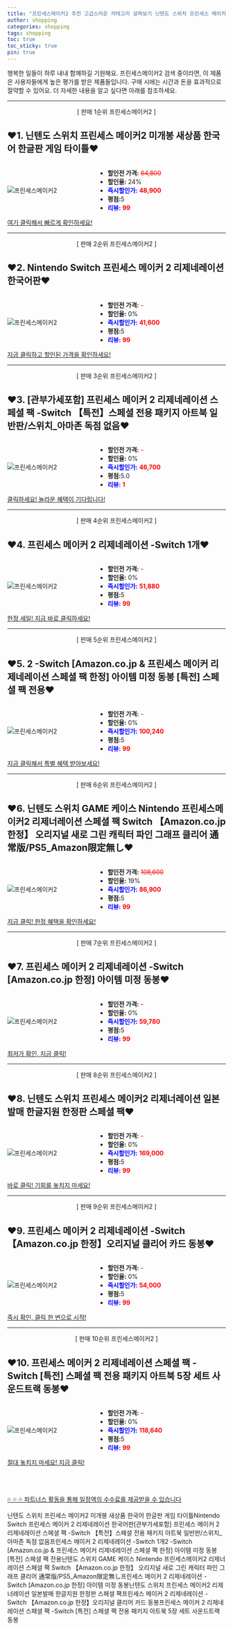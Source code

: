 ```yaml
---
title: "프린세스메이커2 추천 고급스러운 카테고리 살펴보기 닌텐도 스위치 프린세스 메이커2 미개봉"
author: shopping
categories: shopping
tags: shopping
toc: true
toc_sticky: true
pin: true
---
```

행복한 일들이 하루 내내 함께하길 기원해요. 프린세스메이커2 검색 중이라면, 이 제품은 사용자들에게 높은 평가를 받은 제품들입니다. 구매 시에는 시간과 돈을 효과적으로 절약할 수 있어요. 더 자세한 내용을 알고 싶다면 아래를 참조하세요.

---
<p class="toplist" style="margin: 0 auto; display: block; width: fit-content;">[ 판매 1순위 프린세스메이커2 ]</p>

<h2><strong>❤️1. 닌텐도 스위치 프린세스 메이커2 미개봉 새상품 한국어 한글판 게임 타이틀❤️</strong></h2>

<div style="display: flex; align-items: center;">
    <div style="flex: 0.4;">
        <img src="https://thumbnail7.coupangcdn.com/thumbnails/remote/230x230ex/image/vendor_inventory/d271/549f9ef134a3f0a90e54e7622defd5b076859b90696911baecd4045661aa.jpg" alt="프린세스메이커2" style="max-width: 100%;">
    </div>
    <div style="flex: 0.6; margin-left: 10px;">
        <ul>
            <li><strong>할인전 가격:</strong> <del style="color: red;">64,800</del></li>
            <li><strong>할인율:</strong> 24%</li>
            <li><span style='color:blue'><strong>즉시할인가:</strong></span> <span style='color:red'><strong>48,900</strong></span></li>
            <li><strong>평점:</strong>5</li>
            <li><span style='color:blue'><strong>리뷰:</strong></span> <span style='color:red'><strong>99</strong></span></li>
        </ul>
    </div>
</div>
<div class="center">
    <a href="https://selin100587001.github.io?lptag=AF9450613&subid=githubio&pageKey=8235761121&traceid=V0-153&itemId=23705594155&vendorItemId=90730590254" class="myButton">
        여기 클릭해서 빠르게 확인하세요!
    </a>
</div>


---
<p class="toplist" style="margin: 0 auto; display: block; width: fit-content;">[ 판매 2순위 프린세스메이커2 ]</p>

<h2><strong>❤️2. Nintendo Switch 프린세스 메이커 2 리제네레이션 한국어판❤️</strong></h2>

<div style="display: flex; align-items: center;">
    <div style="flex: 0.4;">
        <img src="https://thumbnail10.coupangcdn.com/thumbnails/remote/230x230ex/image/retail/images/2024/07/19/11/7/f196b793-19ad-458b-8832-da77dd432df3.png" alt="프린세스메이커2" style="max-width: 100%;">
    </div>
    <div style="flex: 0.6; margin-left: 10px;">
        <ul>
            <li><strong>할인전 가격:</strong> <del style="color: red;">-</del></li>
            <li><strong>할인율:</strong> 0%</li>
            <li><span style='color:blue'><strong>즉시할인가:</strong></span> <span style='color:red'><strong>41,600</strong></span></li>
            <li><strong>평점:</strong>5</li>
            <li><span style='color:blue'><strong>리뷰:</strong></span> <span style='color:red'><strong>99</strong></span></li>
        </ul>
    </div>
</div>
<div class="center">
    <a href="https://selin100587001.github.io?lptag=AF9450613&subid=githubio&pageKey=8222621140&traceid=V0-153&itemId=23638998547&vendorItemId=90745362466" class="myButton">
        지금 클릭하고 할인된 가격을 확인하세요!
    </a>
</div>


---
<p class="toplist" style="margin: 0 auto; display: block; width: fit-content;">[ 판매 3순위 프린세스메이커2 ]</p>

<h2><strong>❤️3. [관부가세포함] 프린세스 메이커 2 리제네레이션 스페셜 팩 -Switch 【특전】스페셜 전용 패키지 아트북 일반판/스위치_아마존 독점 없음❤️</strong></h2>

<div style="display: flex; align-items: center;">
    <div style="flex: 0.4;">
        <img src="https://thumbnail10.coupangcdn.com/thumbnails/remote/230x230ex/image/vendor_inventory/f1a5/638c5cc2f2586e505fc6ce55ae85664f6d96a0658350d7a9475aad857630.jpg" alt="프린세스메이커2" style="max-width: 100%;">
    </div>
    <div style="flex: 0.6; margin-left: 10px;">
        <ul>
            <li><strong>할인전 가격:</strong> <del style="color: red;">-</del></li>
            <li><strong>할인율:</strong> 0%</li>
            <li><span style='color:blue'><strong>즉시할인가:</strong></span> <span style='color:red'><strong>46,700</strong></span></li>
            <li><strong>평점:</strong>5.0</li>
            <li><span style='color:blue'><strong>리뷰:</strong></span> <span style='color:red'><strong>1</strong></span></li>
        </ul>
    </div>
</div>
<div class="center">
    <a href="https://selin100587001.github.io?lptag=AF9450613&subid=githubio&pageKey=8157064679&traceid=V0-153&itemId=23241204241&vendorItemId=90516935378" class="myButton">
        클릭하세요! 놀라운 혜택이 기다립니다!
    </a>
</div>


---
<p class="toplist" style="margin: 0 auto; display: block; width: fit-content;">[ 판매 4순위 프린세스메이커2 ]</p>

<h2><strong>❤️4. 프린세스 메이커 2 리제네레이션 -Switch 1개❤️</strong></h2>

<div style="display: flex; align-items: center;">
    <div style="flex: 0.4;">
        <img src="https://thumbnail9.coupangcdn.com/thumbnails/remote/230x230ex/image/vendor_inventory/3c2e/1eb08b401648219fc8f44e1f9f8aca8e0f21351889a923cf05232d8e8d41.jpg" alt="프린세스메이커2" style="max-width: 100%;">
    </div>
    <div style="flex: 0.6; margin-left: 10px;">
        <ul>
            <li><strong>할인전 가격:</strong> <del style="color: red;">-</del></li>
            <li><strong>할인율:</strong> 0%</li>
            <li><span style='color:blue'><strong>즉시할인가:</strong></span> <span style='color:red'><strong>51,880</strong></span></li>
            <li><strong>평점:</strong>5</li>
            <li><span style='color:blue'><strong>리뷰:</strong></span> <span style='color:red'><strong>99</strong></span></li>
        </ul>
    </div>
</div>
<div class="center">
    <a href="https://selin100587001.github.io?lptag=AF9450613&subid=githubio&pageKey=7806940660&traceid=V0-153&itemId=21162183327&vendorItemId=90729615494" class="myButton">
        한정 세일! 지금 바로 클릭하세요!
    </a>
</div>


---
<p class="toplist" style="margin: 0 auto; display: block; width: fit-content;">[ 판매 5순위 프린세스메이커2 ]</p>

<h2><strong>❤️5. 2 -Switch [Amazon.co.jp & 프린세스 메이커 리제네레이션 스페셜 팩 한정] 아이템 미정 동봉 [특전] 스페셜 팩 전용❤️</strong></h2>

<div style="display: flex; align-items: center;">
    <div style="flex: 0.4;">
        <img src="https://thumbnail9.coupangcdn.com/thumbnails/remote/230x230ex/image/vendor_inventory/013d/bd25fe4d40232a44e25f93c5bd3363d3eb4b2c17dcc6280b6cb33485992b.jpg" alt="프린세스메이커2" style="max-width: 100%;">
    </div>
    <div style="flex: 0.6; margin-left: 10px;">
        <ul>
            <li><strong>할인전 가격:</strong> <del style="color: red;">-</del></li>
            <li><strong>할인율:</strong> 0%</li>
            <li><span style='color:blue'><strong>즉시할인가:</strong></span> <span style='color:red'><strong>100,240</strong></span></li>
            <li><strong>평점:</strong>5</li>
            <li><span style='color:blue'><strong>리뷰:</strong></span> <span style='color:red'><strong>99</strong></span></li>
        </ul>
    </div>
</div>
<div class="center">
    <a href="https://selin100587001.github.io?lptag=AF9450613&subid=githubio&pageKey=7807059885&traceid=V0-153&itemId=21162691125&vendorItemId=90759351728" class="myButton">
        지금 클릭해서 특별 혜택 받아보세요!
    </a>
</div>


---
<p class="toplist" style="margin: 0 auto; display: block; width: fit-content;">[ 판매 6순위 프린세스메이커2 ]</p>

<h2><strong>❤️6. 닌텐도 스위치 GAME 케이스 Nintendo 프린세스메이커2 리제너레이션 스페셜 팩 Switch 【Amazon.co.jp 한정】 오리지널 새로 그린 캐릭터 파인 그래프 클리어 通常版/PS5_Amazon限定無し❤️</strong></h2>

<div style="display: flex; align-items: center;">
    <div style="flex: 0.4;">
        <img src="https://thumbnail9.coupangcdn.com/thumbnails/remote/230x230ex/image/vendor_inventory/a076/31e12259feb67a79ec0a5f2544e9cb0a2381d8778ae5dda8c4d76263f219.jpg" alt="프린세스메이커2" style="max-width: 100%;">
    </div>
    <div style="flex: 0.6; margin-left: 10px;">
        <ul>
            <li><strong>할인전 가격:</strong> <del style="color: red;">108,600</del></li>
            <li><strong>할인율:</strong> 19%</li>
            <li><span style='color:blue'><strong>즉시할인가:</strong></span> <span style='color:red'><strong>86,900</strong></span></li>
            <li><strong>평점:</strong>5</li>
            <li><span style='color:blue'><strong>리뷰:</strong></span> <span style='color:red'><strong>99</strong></span></li>
        </ul>
    </div>
</div>
<div class="center">
    <a href="https://selin100587001.github.io?lptag=AF9450613&subid=githubio&pageKey=8153773110&traceid=V0-153&itemId=23213855081&vendorItemId=90246362652" class="myButton">
        지금 클릭! 한정 혜택을 확인하세요!
    </a>
</div>


---
<p class="toplist" style="margin: 0 auto; display: block; width: fit-content;">[ 판매 7순위 프린세스메이커2 ]</p>

<h2><strong>❤️7. 프린세스 메이커 2 리제네레이션 -Switch [Amazon.co.jp 한정] 아이템 미정 동봉❤️</strong></h2>

<div style="display: flex; align-items: center;">
    <div style="flex: 0.4;">
        <img src="https://thumbnail9.coupangcdn.com/thumbnails/remote/230x230ex/image/vendor_inventory/acab/0f129ff81bedfa55aaf1a0365b9c055edc6f9749c8d11a62c88771bb2163.jpg" alt="프린세스메이커2" style="max-width: 100%;">
    </div>
    <div style="flex: 0.6; margin-left: 10px;">
        <ul>
            <li><strong>할인전 가격:</strong> <del style="color: red;">-</del></li>
            <li><strong>할인율:</strong> 0%</li>
            <li><span style='color:blue'><strong>즉시할인가:</strong></span> <span style='color:red'><strong>59,780</strong></span></li>
            <li><strong>평점:</strong>5</li>
            <li><span style='color:blue'><strong>리뷰:</strong></span> <span style='color:red'><strong>99</strong></span></li>
        </ul>
    </div>
</div>
<div class="center">
    <a href="https://selin100587001.github.io?lptag=AF9450613&subid=githubio&pageKey=8139552691&traceid=V0-153&itemId=23128409322&vendorItemId=90729606430" class="myButton">
        최저가 확인, 지금 클릭!
    </a>
</div>


---
<p class="toplist" style="margin: 0 auto; display: block; width: fit-content;">[ 판매 8순위 프린세스메이커2 ]</p>

<h2><strong>❤️8. 닌텐도 스위치 프린세스 메이커2 리제너레이션 일본발매 한글지원 한정판 스페셜 팩❤️</strong></h2>

<div style="display: flex; align-items: center;">
    <div style="flex: 0.4;">
        <img src="https://thumbnail10.coupangcdn.com/thumbnails/remote/230x230ex/image/vendor_inventory/06d0/b00c5bb6c2c2021888e2f0193fb57cf12828727734b8bac9e535395a1104.jpg" alt="프린세스메이커2" style="max-width: 100%;">
    </div>
    <div style="flex: 0.6; margin-left: 10px;">
        <ul>
            <li><strong>할인전 가격:</strong> <del style="color: red;">-</del></li>
            <li><strong>할인율:</strong> 0%</li>
            <li><span style='color:blue'><strong>즉시할인가:</strong></span> <span style='color:red'><strong>169,000</strong></span></li>
            <li><strong>평점:</strong>5</li>
            <li><span style='color:blue'><strong>리뷰:</strong></span> <span style='color:red'><strong>99</strong></span></li>
        </ul>
    </div>
</div>
<div class="center">
    <a href="https://selin100587001.github.io?lptag=AF9450613&subid=githubio&pageKey=8219946538&traceid=V0-153&itemId=23623732115&vendorItemId=90649293768" class="myButton">
        바로 클릭! 기회를 놓치지 마세요!
    </a>
</div>


---
<p class="toplist" style="margin: 0 auto; display: block; width: fit-content;">[ 판매 9순위 프린세스메이커2 ]</p>

<h2><strong>❤️9. 프린세스 메이커 2 리제네레이션 -Switch 【Amazon.co.jp 한정】오리지널 클리어 카드 동봉❤️</strong></h2>

<div style="display: flex; align-items: center;">
    <div style="flex: 0.4;">
        <img src="https:https://img1a.coupangcdn.com/image/coupang/list/adultProduct_plp.png" alt="프린세스메이커2" style="max-width: 100%;">
    </div>
    <div style="flex: 0.6; margin-left: 10px;">
        <ul>
            <li><strong>할인전 가격:</strong> <del style="color: red;">-</del></li>
            <li><strong>할인율:</strong> 0%</li>
            <li><span style='color:blue'><strong>즉시할인가:</strong></span> <span style='color:red'><strong>54,000</strong></span></li>
            <li><strong>평점:</strong>5</li>
            <li><span style='color:blue'><strong>리뷰:</strong></span> <span style='color:red'><strong>99</strong></span></li>
        </ul>
    </div>
</div>
<div class="center">
    <a href="https://selin100587001.github.io?lptag=AF9450613&subid=githubio&pageKey=8198342726&traceid=V0-153&itemId=23490645382&vendorItemId=90517106411" class="myButton">
        즉시 확인, 클릭 한 번으로 시작!
    </a>
</div>


---
<p class="toplist" style="margin: 0 auto; display: block; width: fit-content;">[ 판매 10순위 프린세스메이커2 ]</p>

<h2><strong>❤️10. 프린세스 메이커 2 리제네레이션 스페셜 팩 -Switch [특전] 스페셜 팩 전용 패키지 아트북 5장 세트 사운드트랙 동봉❤️</strong></h2>

<div style="display: flex; align-items: center;">
    <div style="flex: 0.4;">
        <img src="https://thumbnail9.coupangcdn.com/thumbnails/remote/230x230ex/image/vendor_inventory/013d/bd25fe4d40232a44e25f93c5bd3363d3eb4b2c17dcc6280b6cb33485992b.jpg" alt="프린세스메이커2" style="max-width: 100%;">
    </div>
    <div style="flex: 0.6; margin-left: 10px;">
        <ul>
            <li><strong>할인전 가격:</strong> <del style="color: red;">-</del></li>
            <li><strong>할인율:</strong> 0%</li>
            <li><span style='color:blue'><strong>즉시할인가:</strong></span> <span style='color:red'><strong>118,640</strong></span></li>
            <li><strong>평점:</strong>5</li>
            <li><span style='color:blue'><strong>리뷰:</strong></span> <span style='color:red'><strong>99</strong></span></li>
        </ul>
    </div>
</div>
<div class="center">
    <a href="https://selin100587001.github.io?lptag=AF9450613&subid=githubio&pageKey=7593018277&traceid=V0-153&itemId=20068501880&vendorItemId=90729609793" class="myButton">
        절대 놓치지 마세요! 지금 클릭!
    </a>
</div>

<br><br><br>[💦 💦 💦 파트너스 활동을 통해 일정액의 수수료를 제공받을 수 있습니다](https://link.coupang.com/a/bcpT2c)<br><br>닌텐도 스위치 프린세스 메이커2 미개봉 새상품 한국어 한글판 게임 타이틀Nintendo Switch 프린세스 메이커 2 리제네레이션 한국어판[관부가세포함] 프린세스 메이커 2 리제네레이션 스페셜 팩 -Switch 【특전】스페셜 전용 패키지 아트북 일반판/스위치_아마존 독점 없음프린세스 메이커 2 리제네레이션 -Switch 1개2 -Switch [Amazon.co.jp & 프린세스 메이커 리제네레이션 스페셜 팩 한정] 아이템 미정 동봉 [특전] 스페셜 팩 전용닌텐도 스위치 GAME 케이스 Nintendo 프린세스메이커2 리제너레이션 스페셜 팩 Switch 【Amazon.co.jp 한정】 오리지널 새로 그린 캐릭터 파인 그래프 클리어 通常版/PS5_Amazon限定無し프린세스 메이커 2 리제네레이션 -Switch [Amazon.co.jp 한정] 아이템 미정 동봉닌텐도 스위치 프린세스 메이커2 리제너레이션 일본발매 한글지원 한정판 스페셜 팩프린세스 메이커 2 리제네레이션 -Switch 【Amazon.co.jp 한정】오리지널 클리어 카드 동봉프린세스 메이커 2 리제네레이션 스페셜 팩 -Switch [특전] 스페셜 팩 전용 패키지 아트북 5장 세트 사운드트랙 동봉